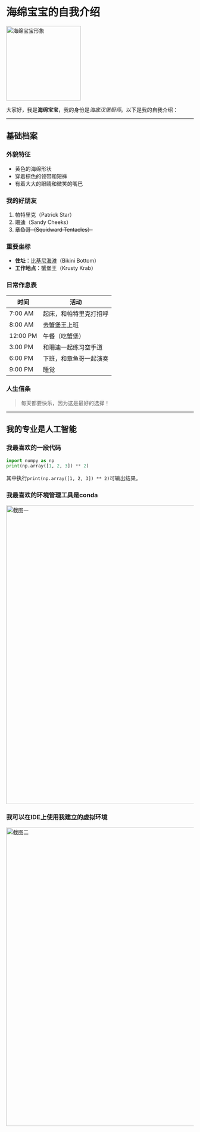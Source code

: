 # 海绵宝宝的自我介绍

<img src="[C:\Users\cc\.ssh\one.jpg](https://github.com/zswh112010/numpy/blob/master/photo/one.png)" width="200" alt="海绵宝宝形象">

大家好，我是**海绵宝宝**，我的身份是*海底汉堡厨师*。以下是我的自我介绍：

---

## 基础档案

### 外貌特征
- 黄色的海绵形状
- 穿着棕色的领带和短裤
- 有着大大的眼睛和微笑的嘴巴

### 我的好朋友
1. 帕特里克（Patrick Star）
2. 珊迪（Sandy Cheeks）
3. <s>章鱼哥（Squidward Tentacles）</s>

### 重要坐标
- **住址**：[比基尼海滩](https://en.wikipedia.org/wiki/Bikini_Bottom)（Bikini Bottom）
- **工作地点**：蟹堡王（Krusty Krab）

### 日常作息表

| 时间       | 活动                     |
|------------|--------------------------|
| 7:00 AM    | 起床，和帕特里克打招呼   |
| 8:00 AM    | 去蟹堡王上班             |
| 12:00 PM   | 午餐（吃蟹堡）           |
| 3:00 PM    | 和珊迪一起练习空手道     |
| 6:00 PM    | 下班，和章鱼哥一起演奏   |
| 9:00 PM    | 睡觉                     |

### 人生信条
> 每天都要快乐，因为这是最好的选择！

---

## 我的专业是人工智能
### 我最喜欢的一段代码

```python
import numpy as np
print(np.array([1, 2, 3]) ** 2)
```
其中执行`print(np.array([1, 2, 3]) ** 2)`可输出结果。

### 我最喜欢的环境管理工具是conda
<img src="C:\Users\cc\Pictures\Screenshots\1.png" width="800" alt="截图一">

### 我可以在IDE上使用我建立的虚拟环境
<img src="C:\Users\cc\Pictures\Screenshots\2.png" width="800" alt="截图二">
